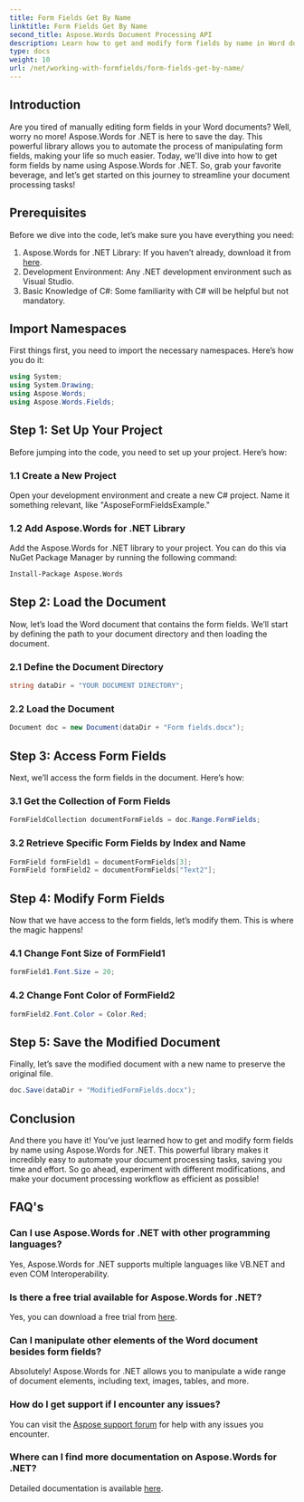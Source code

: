 ```yaml
---
title: Form Fields Get By Name
linktitle: Form Fields Get By Name
second_title: Aspose.Words Document Processing API
description: Learn how to get and modify form fields by name in Word documents using Aspose.Words for .NET with this detailed, step-by-step guide.
type: docs
weight: 10
url: /net/working-with-formfields/form-fields-get-by-name/
---
```

## Introduction

Are you tired of manually editing form fields in your Word documents? Well, worry no more! Aspose.Words for .NET is here to save the day. This powerful library allows you to automate the process of manipulating form fields, making your life so much easier. Today, we'll dive into how to get form fields by name using Aspose.Words for .NET. So, grab your favorite beverage, and let’s get started on this journey to streamline your document processing tasks!

## Prerequisites

Before we dive into the code, let’s make sure you have everything you need:

1. Aspose.Words for .NET Library: If you haven’t already, download it from [here](https://releases.aspose.com/words/net/).
2. Development Environment: Any .NET development environment such as Visual Studio.
3. Basic Knowledge of C#: Some familiarity with C# will be helpful but not mandatory.

## Import Namespaces

First things first, you need to import the necessary namespaces. Here’s how you do it:

```csharp
using System;
using System.Drawing;
using Aspose.Words;
using Aspose.Words.Fields;
```

## Step 1: Set Up Your Project

Before jumping into the code, you need to set up your project. Here’s how:

### 1.1 Create a New Project

Open your development environment and create a new C# project. Name it something relevant, like "AsposeFormFieldsExample."

### 1.2 Add Aspose.Words for .NET Library

Add the Aspose.Words for .NET library to your project. You can do this via NuGet Package Manager by running the following command:

```bash
Install-Package Aspose.Words
```

## Step 2: Load the Document

Now, let’s load the Word document that contains the form fields. We’ll start by defining the path to your document directory and then loading the document.

### 2.1 Define the Document Directory

```csharp
string dataDir = "YOUR DOCUMENT DIRECTORY";
```

### 2.2 Load the Document

```csharp
Document doc = new Document(dataDir + "Form fields.docx");
```

## Step 3: Access Form Fields

Next, we’ll access the form fields in the document. Here’s how:

### 3.1 Get the Collection of Form Fields

```csharp
FormFieldCollection documentFormFields = doc.Range.FormFields;
```

### 3.2 Retrieve Specific Form Fields by Index and Name

```csharp
FormField formField1 = documentFormFields[3];
FormField formField2 = documentFormFields["Text2"];
```

## Step 4: Modify Form Fields

Now that we have access to the form fields, let’s modify them. This is where the magic happens!

### 4.1 Change Font Size of FormField1

```csharp
formField1.Font.Size = 20;
```

### 4.2 Change Font Color of FormField2

```csharp
formField2.Font.Color = Color.Red;
```

## Step 5: Save the Modified Document

Finally, let’s save the modified document with a new name to preserve the original file.

```csharp
doc.Save(dataDir + "ModifiedFormFields.docx");
```

## Conclusion

And there you have it! You’ve just learned how to get and modify form fields by name using Aspose.Words for .NET. This powerful library makes it incredibly easy to automate your document processing tasks, saving you time and effort. So go ahead, experiment with different modifications, and make your document processing workflow as efficient as possible!

## FAQ's

### Can I use Aspose.Words for .NET with other programming languages?

Yes, Aspose.Words for .NET supports multiple languages like VB.NET and even COM Interoperability.

### Is there a free trial available for Aspose.Words for .NET?

Yes, you can download a free trial from [here](https://releases.aspose.com/).

### Can I manipulate other elements of the Word document besides form fields?

Absolutely! Aspose.Words for .NET allows you to manipulate a wide range of document elements, including text, images, tables, and more.

### How do I get support if I encounter any issues?

You can visit the [Aspose support forum](https://forum.aspose.com/c/words/8) for help with any issues you encounter.

### Where can I find more documentation on Aspose.Words for .NET?

Detailed documentation is available [here](https://reference.aspose.com/words/net/).
